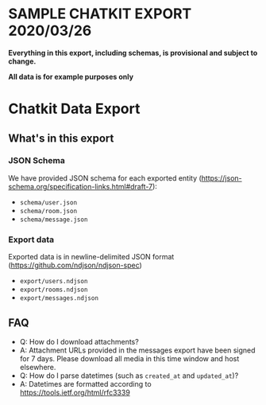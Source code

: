 # SAMPLE CHATKIT EXPORT 2020/03/26
**Everything in this export, including schemas, is provisional and subject to change.**

**All data is for example purposes only**

# Chatkit Data Export

## What's in this export
### JSON Schema
We have provided JSON schema for each exported entity (https://json-schema.org/specification-links.html#draft-7):
 - `schema/user.json`
 - `schema/room.json`
 - `schema/message.json`

### Export data
Exported data is in newline-delimited JSON format (https://github.com/ndjson/ndjson-spec)
 - `export/users.ndjson`
 - `export/rooms.ndjson`
 - `export/messages.ndjson`

## FAQ
 - Q: How do I download attachments?
 - A: Attachment URLs provided in the messages export have been signed for 7 days. Please download all media in this time window and host elsewhere.
 - Q: How do I parse datetimes (such as `created_at` and `updated_at`)?
 - A: Datetimes are formatted according to https://tools.ietf.org/html/rfc3339
